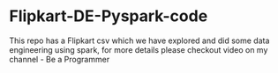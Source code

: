 # Flipkart-DE-Pyspark-code
This repo has a Flipkart csv which we have explored and did some data engineering using spark, for more details please checkout video on my channel - Be a Programmer
